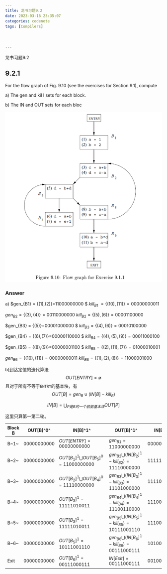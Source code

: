 ```yaml
---
title: 龙书习题9.2
date: 2023-03-16 23:35:07
categories: codenote
tags: [Compilers]



---
```


龙书习题9.2

## 9.2.1

For the flow graph of Fig. 9.10 (see the exercises for Section 9.1), compute 

a) The gen and kil l sets for each block. 

b) The IN and OUT sets for each bloc

![2](Charpter9.2.assets/2.png)

### Answer

a)
$gen_{B1} = \{(1),(2)\}=11000000000 $
$kill_{B1}~ = \{(10),(11)\}=00000000011$

$gen_{B2} = \{(3),(4)\}=00110000000$
$kill_{B2} = \{(5),(6)\}=00001100000$

$gen_{B3} = \{(5)\}=00001000000 $
$kill_{B3} = \{(4),(6)\}=00010100000$

$gen_{B4} = \{(6),(7)\}=00000110000 $
$kill_{B4} = \{(4),(5),(9)\}=00011000100$

$gen_{B5} = \{(8),(9)\}=00000001100 $
$kill_{B5} = \{(2),(11),(7)\}=01000010001$

$gen_{B6} = \{(10),(11)\}=00000000011$
$kill_{B6} = \{(1),(2),(8)\}=11000001000$

b)到达定值的迭代算法
$$
OUT[ENTRY]=\emptyset
$$
且对于所有不等于`ENTRY`的基本块，有
$$
OUT[B]=gen_B\cup(IN[B]-kill_B)
$$

$$
IN[B]=\bigcup_{P是B的一个前驱基本块}OUT[P]
$$

这里只算第一第二轮。

| Block B | OUT[B]^0^   | IN[B]^1^                                    | OUT[B]^1^                                           | IN[B]^2^      | OUT[B]^2^     |
| ------- | ----------- | ------------------------------------------- | --------------------------------------------------- | ------------- | ------------- |
| B~1~    | 00000000000 | $OUT[ENTRY]=00000000000$                    | $gen_{B1}=11000000000$                              | $00000000000$ | $11000000000$ |
| B~2~    | 00000000000 | $OUT[B_1]^1\bigcup OUT [B_5]^0=11000000000$ | $gen_{B2}\bigcup (IN[B_2]^1-kill_{B2})=11110000000$ | $11111001110$ | $11110001110$ |
| B~3~    | 00000000000 | $OUT[B_2]^1\bigcup OUT [B_4]^0=11110000000$ | $gen_{B3}\bigcup (IN[B_3]^1-kill_{B3})=11101000000$ | $11110111110$ | $11100011110$ |
| B~4~    | 00000000000 | $OUT[B_3]^1=11111010011$                    | $gen_{B4}\bigcup (IN[B_4]^1-kill_{B4})=11100110000$ | $11100011110$ | $11100111010$ |
| B~5~    | 00000000000 | $OUT[B_3]^1=11111010011$                    | $gen_{B5}\bigcup (IN[B_5]^1-kill_{B5})=10111001110$ | $11100011110$ | $10100001110$ |
| B~6~    | 00000000000 | $OUT[B_5]^1=10111001110$                    | $gen_{B6}\bigcup (IN[B_6]^1-kill_{B6})=00111000111$ | $10100001110$ | $00100000111$ |
| Exit    | 00000000000 | $OUT[B_6]^1=00111000111$                    | $IN[Exit]=00111000111$                              | $00100000111$ | $00100000111$ |
